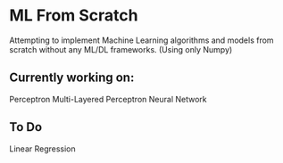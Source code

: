 # ML From Scratch
 Attempting to implement Machine Learning algorithms and models from scratch without any ML/DL frameworks. (Using only Numpy)

## Currently working on: 
Perceptron
Multi-Layered Perceptron
Neural Network

## To Do
Linear Regression
